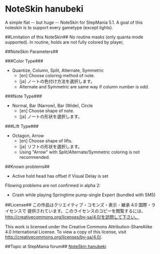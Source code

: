 NoteSkin hanubeki
=================

A simple flat -- but huge -- NoteSkin for StepMania 5.1.
A goal of this noteskin is to support every gametype (except lights).

##Limitation of this NoteSkin##
No routine masks (only quanta mode supported).
In routine, holds are not fully colored by player,

##NoteSkin Parameters##

###Color Type###
* Quantize, Column, Split, Alternate, Symmetric
    * [en] Choose coloring method of note.
    * [ja] ノートの色付け方法を選択します。
    * Alternate and Symmetric are same way if column number is odd.

###Note Type###
* Normal, Bar (Narrow), Bar (Wide), Circle
    * [en] Choose shape of note.
    * [ja] ノートの形状を選択します。

###Lift Type###
* Octagon, Arrow
    * [en] Choose shape of lifts.
    * [ja] リフトの形状を選択します。
    * Using "Arrow" with Split/Alternate/Symmetric coloring is not recommended.

##Known problems##
* Active hold head has offset if Visual Delay is set

Fllowing problems are not confirmed in alpha 2:
* Crash while playing Springtime pump-single Expert (bundled with SM5)

##License##
この作品はクリエイティブ・コモンズ・表示 - 継承 4.0 国際・ライセンスで
提供されています。このライセンスのコピーを閲覧するには、
http://creativecommons.org/licenses/by-sa/4.0/を訪問して下さい。

This work is licensed under the Creative Commons Attribution-ShareAlike 4.0
International License. To view a copy of this license,
visit http://creativecommons.org/licenses/by-sa/4.0/.

##Topic at StepMania forum##
[NoteSkin hanubeki](http://www.stepmania.com/forums/themes/show/4557)

